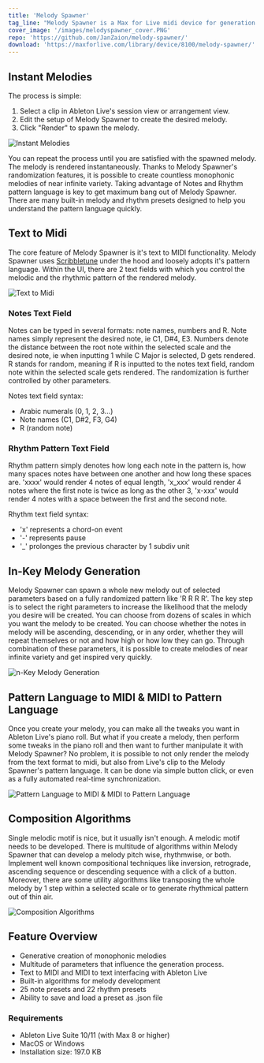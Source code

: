 ```yaml
---
title: 'Melody Spawner'
tag_line: "Melody Spawner is a Max for Live midi device for generation and development of monophonic melodies. Get inspired or create a melody outright directly inside Ableton Live's clips."
cover_image: '/images/melodyspawner_cover.PNG'
repo: 'https://github.com/JanZaion/melody-spawner/'
download: 'https://maxforlive.com/library/device/8100/melody-spawner/'
---
```


## Instant Melodies

The process is simple:

1. Select a clip in Ableton Live's session view or arrangement view.
2. Edit the setup of Melody Spawner to create the desired melody.
3. Click "Render" to spawn the melody.

![Instant Melodies](/images/ms1.gif 'Instant Melodies')

You can repeat the process until you are satisfied with the spawned melody. The melody is rendered instantaneously. Thanks to Melody Spawner's randomization features, it is possible to create countless monophonic melodies of near infinite variety. Taking advantage of Notes and Rhythm pattern language is key to get maximum bang out of Melody Spawner. There are many built-in melody and rhythm presets designed to help you understand the pattern language quickly.

## Text to Midi

The core feature of Melody Spawner is it's text to MIDI functionality. Melody Spawner uses [Scribbletune](https://scribbletune.com/) under the hood and loosely adopts it's pattern language. Within the UI, there are 2 text fields with which you control the melodic and the rhythmic pattern of the rendered melody.

![Text to Midi](/images/ms2.gif 'Text to Midi')

### Notes Text Field

Notes can be typed in several formats: note names, numbers and R. Note names simply represent the desired note, ie C1, D#4, E3. Numbers denote the distance between the root note within the selected scale and the desired note, ie when inputting 1 while C Major is selected, D gets rendered. R stands for random, meaning if R is inputted to the notes text field, random note within the selected scale gets rendered. The randomization is further controlled by other parameters.

Notes text field syntax:

- Arabic numerals (0, 1, 2, 3...)
- Note names (C1, D#2, F3, G4)
- R (random note)

### Rhythm Pattern Text Field

Rhythm pattern simply denotes how long each note in the pattern is, how many spaces notes have between one another and how long these spaces are. 'xxxx' would render 4 notes of equal length, 'x_xxx' would render 4 notes where the first note is twice as long as the other 3, 'x-xxx' would render 4 notes with a space between the first and the second note.

Rhythm text field syntax:

- 'x' represents a chord-on event
- '-' represents pause
- '\_' prolonges the previous character by 1 subdiv unit

## In-Key Melody Generation

Melody Spawner can spawn a whole new melody out of selected parameters based on a fully randomized pattern like 'R R R R'. The key step is to select the right parameters to increase the likelihood that the melody you desire will be created. You can choose from dozens of scales in which you want the melody to be created. You can choose whether the notes in melody will be ascending, descending, or in any order, whether they will repeat themselves or not and how high or how low they can go. Through combination of these parameters, it is possible to create melodies of near infinite variety and get inspired very quickly.

![n-Key Melody Generation](/images/ms3.gif 'n-Key Melody Generation')

## Pattern Language to MIDI & MIDI to Pattern Language

Once you create your melody, you can make all the tweaks you want in Ableton Live's piano roll. But what if you create a melody, then perform some tweaks in the piano roll and then want to further manipulate it with Melody Spawner? No problem, it is possible to not only render the melody from the text format to midi, but also from Live's clip to the Melody Spawner's pattern language. It can be done via simple button click, or even as a fully automated real-time synchronization.

![Pattern Language to MIDI & MIDI to Pattern Language](/images/ms4.gif 'Pattern Language to MIDI & MIDI to Pattern Language')

## Composition Algorithms

Single melodic motif is nice, but it usually isn't enough. A melodic motif needs to be developed. There is multitude of algorithms within Melody Spawner that can develop a melody pitch wise, rhythmwise, or both. Implement well known compositional techniques like inversion, retrograde, ascending sequence or descending sequence with a click of a button. Moreover, there are some utility algorithms like transposing the whole melody by 1 step within a selected scale or to generate rhythmical pattern out of thin air.

![Composition Algorithms](/images/ms5.gif 'Composition Algorithms')

## Feature Overview

- Generative creation of monophonic melodies
- Multitude of parameters that influence the generation process.
- Text to MIDI and MIDI to text interfacing with Ableton Live
- Built-in algorithms for melody development
- 25 note presets and 22 rhythm presets
- Ability to save and load a preset as .json file

### Requirements

- Ableton Live Suite 10/11 (with Max 8 or higher)
- MacOS or Windows
- Installation size: 197.0 KB
